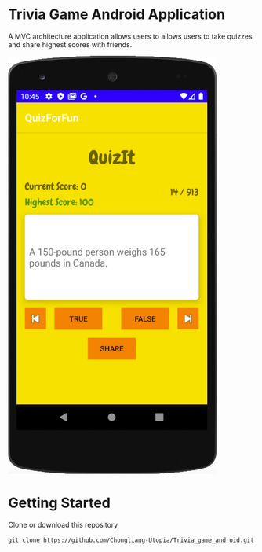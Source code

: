 # Trivia Game Android Application 
A MVC architecture application allows users to allows users to take quizzes and share highest scores with friends.

![Image of Yaktocat](https://github.com/Chongliang-Utopia/Trivia_game_android/blob/master/images/Snip20200902_33.png)


# Getting Started
Clone or download this repository
```
git clone https://github.com/Chongliang-Utopia/Trivia_game_android.git
```
